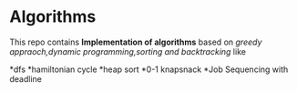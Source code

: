 Algorithms
==========
This repo contains **Implementation of algorithms** based on _greedy appraoch,dynamic programming,sorting and backtracking_ like

*dfs
*hamiltonian cycle
*heap sort
*0-1 knapsnack
*Job Sequencing with deadline
